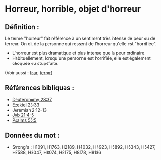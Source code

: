# Horreur, horrible, objet d'horreur

## Définition :

Le terme "horreur" fait référence à un sentiment très intense de peur ou de terreur. On dit de la personne qui ressent de l'horreur qu'elle est "horrifiée".

* L'horreur est plus dramatique et plus intense que la peur ordinaire.
* Habituellement, lorsqu'une personne est horrifiée, elle est également choquée ou stupéfaite.

(Voir aussi : [fear](../kt/fear.md), [terror](../other/terror.md))

## Références bibliques :

* [Deuteronomy 28:37](rc://en/tn/help/deu/28/37)
* [Ezekiel 23:33](rc://en/tn/help/ezk/23/33)
* [Jeremiah 2:12-13](rc://en/tn/help/jer/02/12)
* [Job 21:4-6](rc://en/tn/help/job/21/04)
* [Psalms 55:5](rc://en/tn/help/psa/055/05)

## Données du mot :

* Strong's : H1091, H1763, H2189, H4032, H4923, H5892, H6343, H6427, H7588, H8047, H8074, H8175, H8178, H8186
